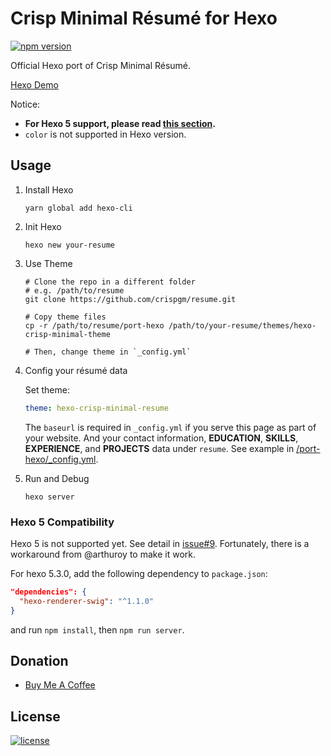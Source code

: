 # Crisp Minimal Résumé for Hexo

[![npm version](https://badge.fury.io/js/hexo-theme-crisp-minimal-resume.svg)](https://badge.fury.io/js/hexo-theme-crisp-minimal-resume)

Official Hexo port of Crisp Minimal Résumé.

[Hexo Demo](https://crispgm.github.io/resume-hexo-example/)

Notice:

- **For Hexo 5 support, please read [this section](#Hexo-5-Compatibility).**
- `color` is not supported in Hexo version.

## Usage

1. Install Hexo

   ```shell
   yarn global add hexo-cli
   ```

2. Init Hexo

   ```shell
   hexo new your-resume
   ```

3. Use Theme

   ```shell
   # Clone the repo in a different folder
   # e.g. /path/to/resume
   git clone https://github.com/crispgm/resume.git

   # Copy theme files
   cp -r /path/to/resume/port-hexo /path/to/your-resume/themes/hexo-crisp-minimal-theme

   # Then, change theme in `_config.yml`
   ```

4. Config your résumé data

   Set theme:

   ```yaml
   theme: hexo-crisp-minimal-resume
   ```

   The `baseurl` is required in `_config.yml` if you serve this page as part of your website. And your contact information, **EDUCATION**, **SKILLS**, **EXPERIENCE**, and **PROJECTS** data under `resume`. See example in [/port-hexo/\_config.yml](/_config.yml).

5. Run and Debug

   ```shell
   hexo server
   ```

### Hexo 5 Compatibility

Hexo 5 is not supported yet. See detail in [issue#9](https://github.com/crispgm/resume/issues/9). Fortunately, there is a workaround from @arthuroy to make it work.

For hexo 5.3.0, add the following dependency to `package.json`:

```json
"dependencies": {
  "hexo-renderer-swig": "^1.1.0"
}
```

and run `npm install`, then `npm run server`.

## Donation

- [Buy Me A Coffee](https://www.buymeacoffee.com/crispgm)

## License

[![license](https://img.shields.io/github/license/crispgm/resume.svg)](/LICENSE)

